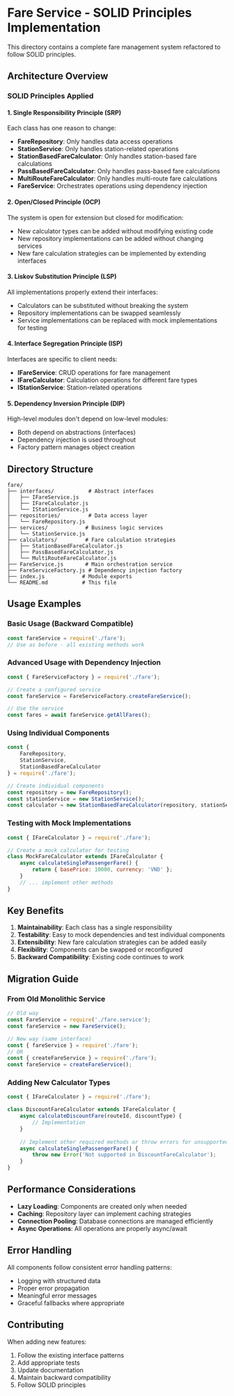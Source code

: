 # Fare Service - SOLID Principles Implementation

This directory contains a complete fare management system refactored to follow SOLID principles.

## Architecture Overview

### SOLID Principles Applied

#### 1. Single Responsibility Principle (SRP)
Each class has one reason to change:
- **FareRepository**: Only handles data access operations
- **StationService**: Only handles station-related operations
- **StationBasedFareCalculator**: Only handles station-based fare calculations
- **PassBasedFareCalculator**: Only handles pass-based fare calculations
- **MultiRouteFareCalculator**: Only handles multi-route fare calculations
- **FareService**: Orchestrates operations using dependency injection

#### 2. Open/Closed Principle (OCP)
The system is open for extension but closed for modification:
- New calculator types can be added without modifying existing code
- New repository implementations can be added without changing services
- New fare calculation strategies can be implemented by extending interfaces

#### 3. Liskov Substitution Principle (LSP)
All implementations properly extend their interfaces:
- Calculators can be substituted without breaking the system
- Repository implementations can be swapped seamlessly
- Service implementations can be replaced with mock implementations for testing

#### 4. Interface Segregation Principle (ISP)
Interfaces are specific to client needs:
- **IFareService**: CRUD operations for fare management
- **IFareCalculator**: Calculation operations for different fare types
- **IStationService**: Station-related operations

#### 5. Dependency Inversion Principle (DIP)
High-level modules don't depend on low-level modules:
- Both depend on abstractions (interfaces)
- Dependency injection is used throughout
- Factory pattern manages object creation

## Directory Structure

```
fare/
├── interfaces/           # Abstract interfaces
│   ├── IFareService.js
│   ├── IFareCalculator.js
│   └── IStationService.js
├── repositories/         # Data access layer
│   └── FareRepository.js
├── services/            # Business logic services
│   └── StationService.js
├── calculators/         # Fare calculation strategies
│   ├── StationBasedFareCalculator.js
│   ├── PassBasedFareCalculator.js
│   └── MultiRouteFareCalculator.js
├── FareService.js       # Main orchestration service
├── FareServiceFactory.js # Dependency injection factory
├── index.js            # Module exports
└── README.md           # This file
```

## Usage Examples

### Basic Usage (Backward Compatible)
```javascript
const fareService = require('./fare');
// Use as before - all existing methods work
```

### Advanced Usage with Dependency Injection
```javascript
const { FareServiceFactory } = require('./fare');

// Create a configured service
const fareService = FareServiceFactory.createFareService();

// Use the service
const fares = await fareService.getAllFares();
```

### Using Individual Components
```javascript
const { 
    FareRepository, 
    StationService, 
    StationBasedFareCalculator 
} = require('./fare');

// Create individual components
const repository = new FareRepository();
const stationService = new StationService();
const calculator = new StationBasedFareCalculator(repository, stationService);
```

### Testing with Mock Implementations
```javascript
const { IFareCalculator } = require('./fare');

// Create a mock calculator for testing
class MockFareCalculator extends IFareCalculator {
    async calculateSinglePassengerFare() {
        return { basePrice: 10000, currency: 'VND' };
    }
    // ... implement other methods
}
```

## Key Benefits

1. **Maintainability**: Each class has a single responsibility
2. **Testability**: Easy to mock dependencies and test individual components
3. **Extensibility**: New fare calculation strategies can be added easily
4. **Flexibility**: Components can be swapped or reconfigured
5. **Backward Compatibility**: Existing code continues to work

## Migration Guide

### From Old Monolithic Service
```javascript
// Old way
const FareService = require('./fare.service');
const fareService = new FareService();

// New way (same interface)
const { fareService } = require('./fare');
// OR
const { createFareService } = require('./fare');
const fareService = createFareService();
```

### Adding New Calculator Types
```javascript
const { IFareCalculator } = require('./fare');

class DiscountFareCalculator extends IFareCalculator {
    async calculateDiscountFare(routeId, discountType) {
        // Implementation
    }
    
    // Implement other required methods or throw errors for unsupported operations
    async calculateSinglePassengerFare() {
        throw new Error('Not supported in DiscountFareCalculator');
    }
}
```

## Performance Considerations

- **Lazy Loading**: Components are created only when needed
- **Caching**: Repository layer can implement caching strategies
- **Connection Pooling**: Database connections are managed efficiently
- **Async Operations**: All operations are properly async/await

## Error Handling

All components follow consistent error handling patterns:
- Logging with structured data
- Proper error propagation
- Meaningful error messages
- Graceful fallbacks where appropriate

## Contributing

When adding new features:
1. Follow the existing interface patterns
2. Add appropriate tests
3. Update documentation
4. Maintain backward compatibility
5. Follow SOLID principles

